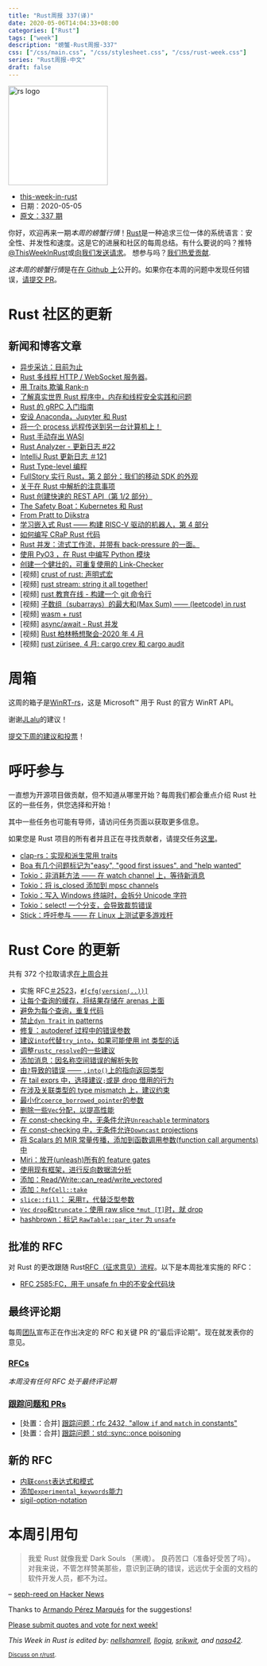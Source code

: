 ```yaml
---
title: "Rust周报 337(译)"
date: 2020-05-06T14:04:33+08:00
categories: ["Rust"]
tags: ["week"]
description: "螃蟹-Rust周报-337"
css: ["/css/main.css", "/css/stylesheet.css", "/css/rust-week.css"]
series: "Rust周报-中文"
draft: false
---
```


<img src="https://www.rust-lang.org/static/images/rust-logo-blk.svg" alt="rs logo" class="medium-zoom-image" style="
    width: 200px;
    background: white;
">

- [this-week-in-rust](https://this-week-in-rust.org)
- 日期：2020-05-05
- [原文：337 期](https://this-week-in-rust.org/blog/2020/05/05/this-week-in-rust-337/)

你好，欢迎再来一期*本周的螃蟹行情*！[Rust](http://rust-lang.org)是一种追求三位一体的系统语言：安全性、并发性和速度。这是它的进展和社区的每周总结。有什么要说的吗？推特[@ThisWeekInRust](https://twitter.com/ThisWeekInRust)或[向我们发送请求](https://github.com/cmr/this-week-in-rust)。 想参与吗？[我们热爱贡献](https://github.com/rust-lang/rust/blob/master/CONTRIBUTING.md).

*这本周的螃蟹行情*是在[在 Github 上](https://github.com/cmr/this-week-in-rust)公开的。如果你在本周的问题中发现任何错误，[请提交 PR](https://github.com/cmr/this-week-in-rust/pulls)。

# Rust 社区的更新

## 新闻和博客文章

- [异步采访：目前为止](https://smallcultfollowing.com/babysteps/blog/2020/04/30/async-interviews-my-take-thus-far/)
- [Rust 多线程 HTTP / WebSocket 服务器](https://sergey-melnychuk.github.io/2020/04/27/multi-threaded-http-websocket-server-in-rust/)。
- [用 Traits 欺骗 Rank-n](https://leshow.github.io/post/cheat_rank_n/)
- [了解真实世界 Rust 程序中，内存和线程安全实践和问题](https://cseweb.ucsd.edu/~yiying/RustStudy-PLDI20.pdf)
- [Rust 的 gRPC 入门指南](https://dev.to/anshulgoyal15/a-beginners-guide-to-grpc-with-rust-3c7o)
- [安设 Anaconda，Jupyter 和 Rust](https://shahinrostami.com/posts/programming/rust-notebooks/setup-anaconda-jupyter-and-rust/)
- [将一个 process 远程传送到另一台计算机上！](https://thume.ca/2020/04/18/telefork-forking-a-process-onto-a-different-computer/)
- [Rust 手动存出 WASI](http://www.jakubkonka.com/2020/04/28/rust-wasi-from-scratch.html)
- [Rust Analyzer - 更新日志 #22](https://rust-analyzer.github.io/thisweek/2020/04/27/changelog-22.html)
- [IntelliJ Rust 更新日志 ＃121](https://intellij-rust.github.io/2020/04/27/changelog-121.html)
- [Rust Type-level 编程](http://willcrichton.net/notes/type-level-programming/)
- [FullStory 实行 Rust，第 2 部分：我们的移动 SDK 的外观](https://bionic.fullstory.com/rust-at-fullstory-part-2/)
- [关于在 Rust 中解析的注意事项](https://blog.wesleyac.com/posts/rust-parsing)
- [Rust 创建快速的 REST API（第 1/2 部分）](https://docs.qovery.com/guides/tutorial/create-a-blazingly-fast-api-in-rust-part-1/)
- [The Safety Boat：Kubernetes 和 Rust](https://msrc-blog.microsoft.com/2020/04/29/the-safety-boat-kubernetes-and-rust/)
- [From Pratt to Dijkstra](https://matklad.github.io//2020/04/15/from-pratt-to-dijkstra.html)
- [学习嵌入式 Rust —— 构建 RISC-V 驱动的机器人，第 4 部分](https://matklad.github.io//2020/04/15/from-pratt-to-dijkstra.html)
- [如何编写 CRaP Rust 代码](https://blog.logrocket.com/how-to-write-crap-rust-code/)
- [Rust 并发：流式工作流，并带有 back-pressure 的一面。](https://medium.com/@polyglot_factotum/rust-concurrency-a-streaming-workflow-served-with-a-side-of-back-pressure-955bdf0266b5)
- [使用 PyO3 ，在 Rust 中编写 Python 模块](https://kushaldas.in/posts/writing-python-module-in-rust-using-pyo3.html)
- [创建一个健壮的，可重复使用的 Link-Checker](http://adventures.michaelfbryan.com/posts/linkchecker/)
- \[视频] [crust of rust: 声明式宏 ](https://www.youtube.com/watch?v=q6paRBbLgNw)
- \[视频] [rust stream: string it all together!](https://www.youtube.com/watch?v=7I11degAElQ)
- \[视频] [rust 教育在线 - 构建一个 git 命令行](https://www.youtube.com/watch?v=YFzF1AHYjes)
- \[视频] [子数组（subarrays）的最大和(Max Sum) —— (leetcode) in rust](https://www.youtube.com/watch?v=G1deF4Rehlw)
- \[视频] [wasm + rust](https://www.youtube.com/watch?list=PLDWmoWFf46gj7htqRU1yNwM3SeaqfLKhH&v=gpaNGlka7FY&feature=emb_logo)
- \[视频] [async/await - Rust 并发](https://www.youtube.com/watch?v=hrNoTZMG2MU)
- \[视频] [Rust 柏林畅想聚会-2020 年 4 月 ](https://www.youtube.com/watch?v=yGuxtodWYDs)
- \[视频] [rust zürisee, 4 月: cargo crev 和 cargo audit](https://www.youtube.com/watch?v=_xS40wqO8GA)

# 周箱

这周的箱子是[WinRT-rs](https://github.com/microsoft/winrt-rs)，这是 Microsoft™ 用于 Rust 的官方 WinRT API。

谢谢[JLalu](https://users.rust-lang.org/t/crate-of-the-week/2704/767)的建议！

[提交下周的建议和投票][submit_crate]！

[submit_crate]: https://users.rust-lang.org/t/crate-of-the-week/2704

# 呼吁参与

一直想为开源项目做贡献，但不知道从哪里开始？每周我们都会重点介绍 Rust 社区的一些任务，供您选择和开始！

其中一些任务也可能有导师，请访问任务页面以获取更多信息。

如果您是 Rust 项目的所有者并且正在寻找贡献者，请提交任务[这里][guidelines]。

- [clap-rs：实现和派生常用 traits](https://github.com/clap-rs/clap/issues/952)
- [Boa 有几个问题标记为"easy", "good first issues", and "help wanted"](https://github.com/jasonwilliams/boa/issues)
- [Tokio：非消耗方法 —— 在 watch channel 上，等待新消息](https://github.com/tokio-rs/tokio/issues/2404)
- [Tokio：将 is_closed 添加到 mpsc channels](https://github.com/tokio-rs/tokio/issues/2469)
- [Tokio：写入 Windows 终端时，会拆分 Unicode 字符](https://github.com/tokio-rs/tokio/issues/2380)
- [Tokio：select! 一个分支，会导致裁剪错误](https://github.com/tokio-rs/tokio/issues/2251)
- [Stick：呼吁参与 —— 在 Linux 上测试更多游戏杆](https://github.com/libcala/stick/issues/5)

[guidelines]: https://users.rust-lang.org/t/twir-call-for-participation/4821

# Rust Core 的更新

共有 372 个拉取请求[在上周合并][merged]

[merged]: https://github.com/search?q=is%3Apr+org%3Arust-lang+is%3Amerged+merged%3A2020-04-27..2020-05-04

- 实施 RFC[＃2523](https://rust-lang.github.io/rfcs/2523-cfg-path-version.html)，[`#[cfg(version(..))]`](https://github.com/rust-lang/rust/pull/71314)
- [让每个查询的缓存，将结果存储在 arenas 上面](https://github.com/rust-lang/rust/pull/70674)
- [避免为每个查询，重复代码](https://github.com/rust-lang/rust/pull/69808)
- [禁止`dyn Trait` in patterns](https://github.com/rust-lang/rust/pull/71038)
- [修复：autoderef 过程中的错误参数](https://github.com/rust-lang/rust/pull/71627)
- [建议`into`代替`try_into`，如果可能使用 int 类型的话](https://github.com/rust-lang/rust/pull/71617)
- [调整`rustc_resolve`的一些建议](https://github.com/rust-lang/rust/pull/71438)
- [添加消息：因名称空间错误的解析失败](https://github.com/rust-lang/rust/pull/71419)
- [由`?`导致的错误 —— `.into()`上的指向返回类型](https://github.com/rust-lang/rust/pull/71409)
- [在 tail exprs 中，选择建议`;`或是 drop 借用的行为](https://github.com/rust-lang/rust/pull/71217)
- [在涉及关联类型的 type mismatch 上，建议约束](https://github.com/rust-lang/rust/pull/71108)
- [最小化`coerce_borrowed_pointer`的参数](https://github.com/rust-lang/rust/pull/71524)
- [删除一些`Vec`分配，以提高性能](https://github.com/rust-lang/rust/pull/71268)
- [在 const-checking 中，无条件允许`Unreachable` terminators](https://github.com/rust-lang/rust/pull/71691)
- [在 const-checking 中，无条件允许`Downcast` projections](https://github.com/rust-lang/rust/pull/71688)
- [将 Scalars 的 MIR 常量传播，添加到函数调用参数(function call arguments)中](https://github.com/rust-lang/rust/pull/71697)
- [Miri：放开(unleash)所有的 feature gates](https://github.com/rust-lang/rust/pull/71631)
- [使用现有框架，进行反向数据流分析](https://github.com/rust-lang/rust/pull/71006)
- [添加：Read/Write::can_read/write_vectored](https://github.com/rust-lang/rust/pull/67841)
- [添加：`RefCell::take`](https://github.com/rust-lang/rust/pull/71398)
- [`slice::fill`： 采用`T`，代替泛型参数](https://github.com/rust-lang/rust/pull/71165)
- [`Vec` `drop`和`truncate`：使用 raw slice `*mut [T]`时，就 drop](https://github.com/rust-lang/rust/pull/71148)
- [hashbrown：标记 `RawTable::par_iter` 为 `unsafe`](https://github.com/rust-lang/hashbrown/pull/157)

## 批准的 RFC

对 Rust 的更改跟随 Rust[RFC（征求意见）流程](https://github.com/rust-lang/rfcs#rust-rfcs)。以下是本周批准实施的 RFC：

- [RFC 2585:FC，用于 unsafe fn 中的不安全代码块](https://github.com/rust-lang/rfcs/pull/2585)

## 最终评论期

每周[团队](https://www.rust-lang.org/team.html)宣布正在作出决定的 RFC 和关键 PR 的“最后评论期”。现在就发表你的意见。

### [RFCs](https://github.com/rust-lang/rfcs/labels/final-comment-period)

_本周没有任何 RFC 处于最终评论期_

### [跟踪问题和 PRs](https://github.com/rust-lang/rust/labels/final-comment-period)

- \[处置：合并] [跟踪问题：rfc 2432, "allow `if` and `match` in constants"](https://github.com/rust-lang/rust/issues/49146)
- \[处置：合并] [跟踪问题：std::sync::once poisoning](https://github.com/rust-lang/rust/issues/33577)

## 新的 RFC

- [内联`const`表达式和模式](https://github.com/rust-lang/rfcs/pull/2920)
- [添加`experimental_keywords`能力](https://github.com/rust-lang/rfcs/pull/2919)
- [sigil-option-notation](https://github.com/rust-lang/rfcs/pull/2918)

# 本周引用句

> 我爱 Rust 就像我爱 Dark Souls （黑魂）。
> 良药苦口（准备好受苦了吗）。对我来说，不管怎样赞美那些，意识到正确的错误，远远优于全面的文档的软件开发人员，都不为过。

– [seph-reed on Hacker News](https://news.ycombinator.com/item?id=23032636)

Thanks to [Armando Pérez Marqués](https://users.rust-lang.org/t/twir-quote-of-the-week/328/864) for the suggestions!

[Please submit quotes and vote for next week!](https://users.rust-lang.org/t/twir-quote-of-the-week/328)

_This Week in Rust is edited by: [nellshamrell](https://github.com/nellshamrell), [llogiq](https://github.com/llogiq), [srikwit](https://github.com/srikwit), and [nasa42](https://github.com/nasa42)._

<small>[Discuss on r/rust](https://www.reddit.com/r/rust/comments/geagy0/this_week_in_rust_337/).</small>
